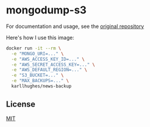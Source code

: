 # mongodump-s3

For documentation and usage, see the [original repository](https://github.com/lgaticaq/mongodump-s3)

Here's how I use this image:

```bash
docker run -it --rm \
  -e "MONGO_URI=..." \
  -e "AWS_ACCESS_KEY_ID=..." \
  -e "AWS_SECRET_ACCESS_KEY=..." \
  -e "AWS_DEFAULT_REGION=..." \
  -e "S3_BUCKET=..." \
  -e "MAX_BACKUPS=..." \
  karllhughes/news-backup
```

## License

[MIT](https://tldrlegal.com/license/mit-license)
